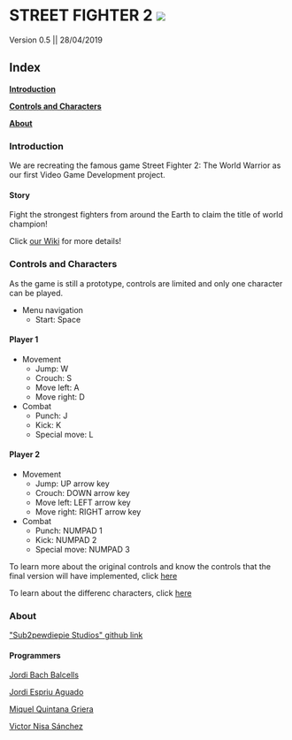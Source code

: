 
# STREET FIGHTER 2 [![](https://i.gyazo.com/7f26386cdf130dbfeff42523b5645310.png)](https://github.com/LordUnicorn31/Sub2pewdiepie-Studios/wiki)
Version 0.5 || 28/04/2019

## Index

  [**Introduction**](./README.md#introduction)
  
  [**Controls and Characters**](./README.md#controls-and-characters)
  
  [**About**](./README.md#about)
  
### Introduction

We are recreating the famous game Street Fighter 2: The World Warrior as our first Video Game Development project.

#### Story

Fight the strongest fighters from around the Earth to claim the title of world champion!

Click [our Wiki](https://github.com/LordUnicorn31/Sub2pewdiepie-Studios/wiki/Design#narrative-structure) for more details!

### Controls and Characters

As the game is still a prototype, controls are limited and only one character can be played.

- Menu navigation
  - Start: Space

#### Player 1
- Movement
  - Jump: W
  - Crouch: S
  - Move left: A
  - Move right: D
- Combat
  - Punch: J
  - Kick: K
  - Special move: L


#### Player 2
- Movement
  - Jump: UP arrow key
  - Crouch: DOWN arrow key
  - Move left: LEFT arrow key
  - Move right: RIGHT arrow key
- Combat
  - Punch: NUMPAD 1
  - Kick: NUMPAD 2
  - Special move: NUMPAD 3

To learn more about the original controls and know the controls that the final version will have implemented, click [here](https://github.com/LordUnicorn31/Sub2pewdiepie-Studios/wiki/Design#controls)

To learn about the differenc characters, click [here](https://github.com/LordUnicorn31/Sub2pewdiepie-Studios/wiki/Design#playable-characters)

### About

["Sub2pewdiepie Studios" github link](https://github.com/LordUnicorn31/Sub2pewdiepie-Studios)

#### Programmers

[Jordi	Bach Balcells](https://github.com/bottzo)

[Jordi Espriu Aguado](https://github.com/LordUnicorn31)

[Miquel Quintana Griera](https://github.com/Leukino)

[Victor Nisa Sánchez](https://github.com/VictorNisa)

